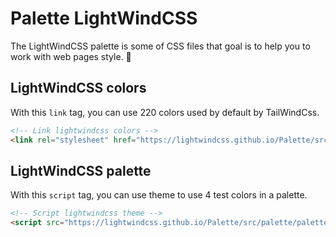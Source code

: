 # Palette LightWindCSS

The LightWindCSS palette is some of CSS files that goal is to help you to work with web pages style. 🎨

## LightWindCSS colors

With this `link` tag, you can use 220 colors used by default by TailWindCss.

```html
<!-- Link lightwindcss colors -->
<link rel="stylesheet" href="https://lightwindcss.github.io/Palette/src/colors.css">
```

## LightWindCSS palette

With this `script` tag, you can use theme to use 4 test colors in a palette.

```html
<!-- Script lightwindcss theme -->
<script src="https://lightwindcss.github.io/Palette/src/palette/palette.js" type="module"></script>
```
